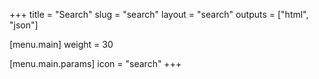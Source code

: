 +++
title = "Search"
slug = "search"
layout = "search"
outputs = ["html", "json"]

[menu.main]
weight = 30

[menu.main.params]
icon = "search"
+++